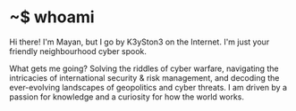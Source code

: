 # ~$ whoami

Hi there! I'm Mayan, but I go by K3ySton3 on the Internet. I'm just your friendly neighbourhood cyber spook. 

What gets me going? Solving the riddles of cyber warfare, navigating the intricacies of international security & risk management, and decoding the ever-evolving landscapes of geopolitics and cyber threats. I am driven by a passion for knowledge and a curiosity for how the world works.



<!---
K3ySton3-ZA/K3ySton3-ZA is a ✨ special ✨ repository because its `README.md` (this file) appears on your GitHub profile.
You can click the Preview link to take a look at your changes.
--->
